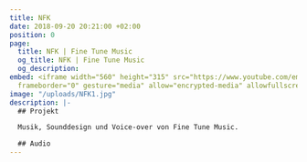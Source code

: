 ```yaml
---
title: NFK
date: 2018-09-20 20:21:00 +02:00
position: 0
page:
  title: NFK | Fine Tune Music
  og_title: NFK | Fine Tune Music
  og_description: 
embed: <iframe width="560" height="315" src="https://www.youtube.com/embed/c42pDh25N-E?rel=0&amp;showinfo=0"
  frameborder="0" gesture="media" allow="encrypted-media" allowfullscreen></iframe>
image: "/uploads/NFK1.jpg"
description: |-
  ## Projekt

  Musik, Sounddesign und Voice-over von Fine Tune Music.

  ## Audio
---
```


